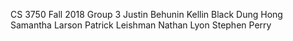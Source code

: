 CS 3750 Fall 2018 Group 3
	Justin Behunin
    Kellin Black
    Dung Hong
    Samantha Larson
    Patrick Leishman
    Nathan Lyon
    Stephen Perry
